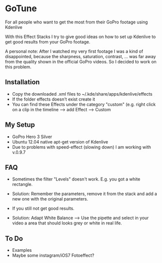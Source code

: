 GoTune
======

For all people who want to get the most from their GoPro footage using Kdenlive

With this Effect Stacks I try to give good ideas on how to set up Kdenlive to get good results from your GoPro footage.

A personal note: After I watched my very first footage I was a kind of disappointed, because the sharpness, saturation, contrast, ... was far away from the quality shown in the official GoPro videos. So I decided to work on this problem.  

## Installation
* Copy the downloaded .xml files to ~/.kde/share/apps/kdenlive/effects
* If the folder effects doesn't exist create it
* You can find these Effects under the category "custom" (e.g. right click on a clip in the timeline --> add Effect --> Custom

## My Setup
* GoPro Hero 3 Silver
* Ubuntu 12.04 native apt-get version of Kdenlive
* Due to problems with speed-effect (slowing down) I am working with v.0.9.7

## FAQ
* Sometimes the filter "Levels" doesn't work. E.g. you got a white rectangle.
* Solution: Remember the parameters, remove it from the stack and add a new one with the original parameters.

* If you still not get good results.
* Solution: Adapt White Balance --> Use the pipette and select in your video a area that should looks grey or white in real life.

## To Do
* Examples
* Maybe some instagram/iOS7 Fotoeffect?
